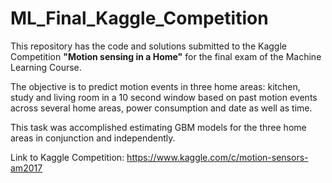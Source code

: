 # ML_Final_Kaggle_Competition

This repository has the code and solutions submitted to the Kaggle Competition **"Motion sensing in a Home"** for the final exam of the Machine Learning Course. 

The objective is to predict motion events in three home areas: kitchen, study and living room in a 10 second window based on past motion events across several home areas, power consumption and date as well as time. 

This task was accomplished estimating GBM models for the three home areas in conjunction and independently. 

Link to Kaggle Competition: https://www.kaggle.com/c/motion-sensors-am2017
